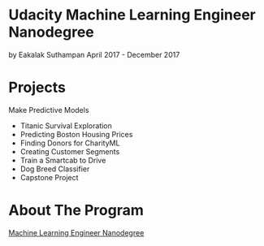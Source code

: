 # Udacity Machine Learning Engineer Nanodegree
by Eakalak Suthampan
April 2017 - December 2017
# Projects
Make Predictive Models
- Titanic Survival Exploration
- Predicting Boston Housing Prices
- Finding Donors for CharityML
- Creating Customer Segments
- Train a Smartcab to Drive
- Dog Breed Classifier
- Capstone Project
# About The Program
[Machine Learning Engineer Nanodegree](https://www.udacity.com/course/machine-learning-engineer-nanodegree--nd009)
